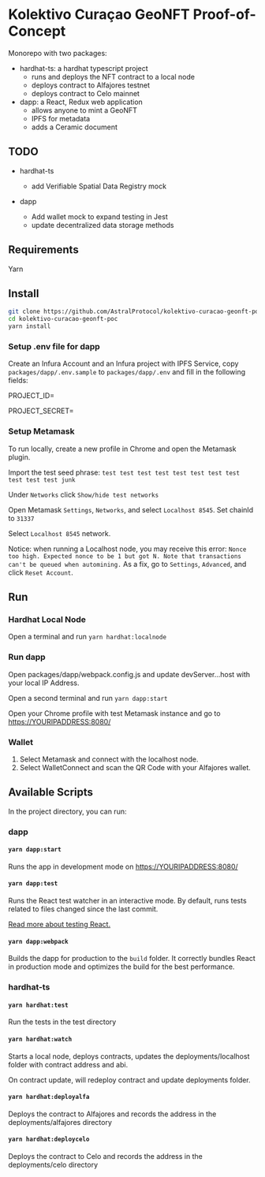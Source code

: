 # Kolektivo Curaçao GeoNFT Proof-of-Concept

Monorepo with two packages:

- hardhat-ts: a hardhat typescript project
  - runs and deploys the NFT contract to a local node
  - deploys contract to Alfajores testnet
  - deploys contract to Celo mainnet
- dapp: a React, Redux web application
  - allows anyone to mint a GeoNFT
  - IPFS for metadata
  - adds a Ceramic document

## TODO

- hardhat-ts
  - add Verifiable Spatial Data Registry mock

- dapp
  - Add wallet mock to expand testing in Jest
  - update decentralized data storage methods

## Requirements

Yarn

## Install

```bash
git clone https://github.com/AstralProtocol/kolektivo-curacao-geonft-poc.git
cd kolektivo-curacao-geonft-poc
yarn install
```

### Setup .env file for dapp

Create an Infura Account and an Infura project with IPFS Service, copy `packages/dapp/.env.sample` to `packages/dapp/.env` and fill in the following fields:

PROJECT_ID=

PROJECT_SECRET=

### Setup Metamask

To run locally, create a new profile in Chrome and open the Metamask plugin.

Import the test seed phrase: `test test test test test test test test test test test junk`

Under `Networks` click `Show/hide test networks`

Open Metamask `Settings`, `Networks`, and select `Localhost 8545`. Set chainId to `31337`

Select `Localhost 8545` network.

Notice: when running a Localhost node, you may receive this error: `Nonce too high. Expected nonce to be 1 but got N. Note that transactions can't be queued when automining.` As a fix, go to `Settings`, `Advanced`, and click `Reset Account`.

## Run

### Hardhat Local Node

Open a terminal and run `yarn hardhat:localnode`

### Run dapp

Open packages/dapp/webpack.config.js and update devServer...host with your local IP Address.

Open a second terminal and run `yarn dapp:start`

Open your Chrome profile with test Metamask instance and go to <https://YOURIPADDRESS:8080/>

### Wallet

1) Select Metamask and connect with the localhost node.
2) Select WalletConnect and scan the QR Code with your Alfajores wallet.

## Available Scripts

In the project directory, you can run:

### dapp

#### `yarn dapp:start`

Runs the app in development mode on <https://YOURIPADDRESS:8080/>

#### `yarn dapp:test`

Runs the React test watcher in an interactive mode.
By default, runs tests related to files changed since the last commit.

[Read more about testing React.](https://facebook.github.io/create-react-app/docs/running-tests)

#### `yarn dapp:webpack`

Builds the dapp for production to the `build` folder.
It correctly bundles React in production mode and optimizes the build for the best performance.

### hardhat-ts

#### `yarn hardhat:test`

Run the tests in the test directory

#### `yarn hardhat:watch`

Starts a local node, deploys contracts, updates the deployments/localhost folder with contract address and abi.

On contract update, will redeploy contract and update deployments folder.

#### `yarn hardhat:deployalfa`

Deploys the contract to Alfajores and records the address in the deployments/alfajores directory

#### `yarn hardhat:deploycelo`

Deploys the contract to Celo and records the address in the deployments/celo directory

